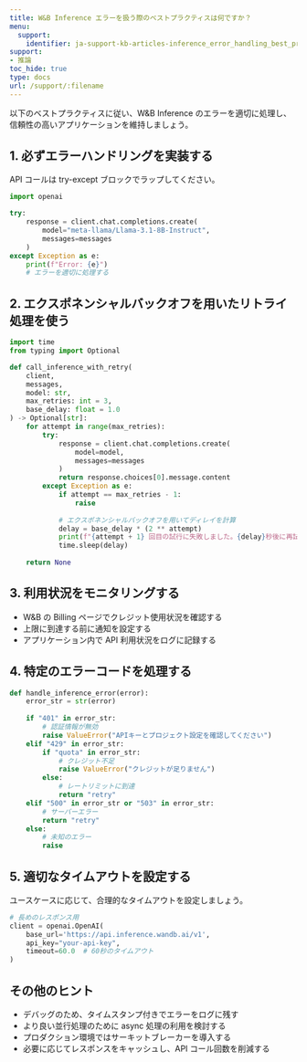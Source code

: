 ```yaml
---
title: W&B Inference エラーを扱う際のベストプラクティスは何ですか？
menu:
  support:
    identifier: ja-support-kb-articles-inference_error_handling_best_practices
support:
- 推論
toc_hide: true
type: docs
url: /support/:filename
---
```


以下のベストプラクティスに従い、W&B Inference のエラーを適切に処理し、信頼性の高いアプリケーションを維持しましょう。

## 1. 必ずエラーハンドリングを実装する

API コールは try-except ブロックでラップしてください。

```python
import openai

try:
    response = client.chat.completions.create(
        model="meta-llama/Llama-3.1-8B-Instruct",
        messages=messages
    )
except Exception as e:
    print(f"Error: {e}")
    # エラーを適切に処理する
```

## 2. エクスポネンシャルバックオフを用いたリトライ処理を使う

```python
import time
from typing import Optional

def call_inference_with_retry(
    client, 
    messages, 
    model: str,
    max_retries: int = 3,
    base_delay: float = 1.0
) -> Optional[str]:
    for attempt in range(max_retries):
        try:
            response = client.chat.completions.create(
                model=model,
                messages=messages
            )
            return response.choices[0].message.content
        except Exception as e:
            if attempt == max_retries - 1:
                raise
            
            # エクスポネンシャルバックオフを用いてディレイを計算
            delay = base_delay * (2 ** attempt)
            print(f"{attempt + 1} 回目の試行に失敗しました。{delay}秒後に再試行します...")
            time.sleep(delay)
    
    return None
```

## 3. 利用状況をモニタリングする

- W&B の Billing ページでクレジット使用状況を確認する
- 上限に到達する前に通知を設定する
- アプリケーション内で API 利用状況をログに記録する

## 4. 特定のエラーコードを処理する

```python
def handle_inference_error(error):
    error_str = str(error)
    
    if "401" in error_str:
        # 認証情報が無効
        raise ValueError("APIキーとプロジェクト設定を確認してください")
    elif "429" in error_str:
        if "quota" in error_str:
            # クレジット不足
            raise ValueError("クレジットが足りません")
        else:
            # レートリミットに到達
            return "retry"
    elif "500" in error_str or "503" in error_str:
        # サーバーエラー
        return "retry"
    else:
        # 未知のエラー
        raise
```

## 5. 適切なタイムアウトを設定する

ユースケースに応じて、合理的なタイムアウトを設定しましょう。

```python
# 長めのレスポンス用
client = openai.OpenAI(
    base_url='https://api.inference.wandb.ai/v1',
    api_key="your-api-key",
    timeout=60.0  # 60秒のタイムアウト
)
```

## その他のヒント

- デバッグのため、タイムスタンプ付きでエラーをログに残す
- より良い並行処理のために async 処理の利用を検討する
- プロダクション環境ではサーキットブレーカーを導入する
- 必要に応じてレスポンスをキャッシュし、API コール回数を削減する